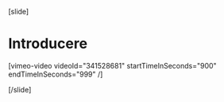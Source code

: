 [slide]
# Introducere

[vimeo-video videoId="341528681" startTimeInSeconds="900" endTimeInSeconds="999" /]

[/slide]